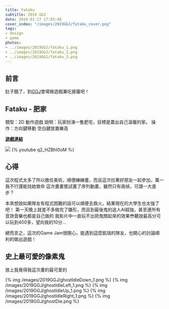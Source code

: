 ```yaml
---
title: Fataku
subtitle: 2019 GGJ
date: 2019-01-27 17:03:48
cover_index: "/images/2019GGJ/fataku_cover.png"
tags:
- design
- game
photos:
- ../images/2019GGJ/fataku_1.png
- ../images/2019GGJ/fataku_2.png
- ../images/2019GGJ/fataku_3.png
---
```

## 前言
肚子餓了，到[GGJ](https://globalgamejam.org/)會場做遊戲兼吃披薩吧！

## Fataku - 肥家
類型：2D 動作遊戲
說明：玩家扮演一隻肥宅，目標是蓋出自己溫暖的家。
操作：方向鍵移動 空白鍵放置樂高

**[遊戲連結](https://globalgamejam.org/2019/games/fataku)**

<a href="https://github.com/ggj2019tpe-daan02/GGJ"><img class="itch_and_ghcard" src="https://gh-card.dev/repos/ggj2019tpe-daan02/GGJ.svg"></a>
{% youtube q2_HZBhl0oM %}

## 心得
這次程式太多了所以擔任美術，順便練練畫，而且這次拉著好朋友一起參加，萬一我不行還能找她救命
這次畫畫嘗試畫了序列動畫，雖然只有兩偵，可謂一大進步？

本來想說如果隊友有程式困難的話可以順便去救火，結果現在的大學生也太強了吧！
第一天晚上就差不多做完了雛形，而且到最後鬼的追人AI超強，甚至連所有音效音樂也都是自己做的
我影片中一直玩不出把鬼關起來的效果😳聽說最高分可以玩到400多，望向我的10分...

總而言之，這次的Game Jam很開心，能遇到這麼凱瑞的隊友，也開心的討論順利的做出遊戲！

## 史上最可愛的像素鬼
放上我覺得我這次畫的最可愛的

{% img /images/2019GGJ/ghostIdleDown_1.png  %}
{% img /images/2019GGJ/ghostIdleLeft_1.png  %}
{% img /images/2019GGJ/ghostIdleUp_1.png  %}
{% img /images/2019GGJ/ghostIdleRight_1.png  %}
{% img /images/2019GGJ/ghostDie.png  %}
